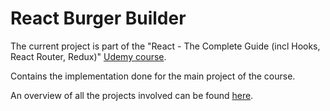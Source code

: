 # React Burger Builder
The current project is part of the "React - The Complete Guide (incl Hooks, React Router, Redux)" [Udemy course](https://www.udemy.com/course/react-the-complete-guide-incl-redux/).

Contains the implementation done for the main project of the course.

An overview of all the projects involved can be found [here](https://github.com/mariamihai/udemy-react-overview).
